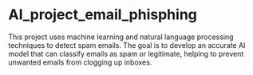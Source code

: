 # AI_project_email_phisphing
This project uses machine learning and natural language processing techniques to detect spam emails. The goal is to develop an accurate AI model that can classify emails as spam or legitimate, helping to prevent unwanted emails from clogging up inboxes.
